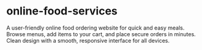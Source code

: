 # online-food-services
A user-friendly online food ordering website for quick and easy meals.
Browse menus, add items to your cart, and place secure orders in minutes.
Clean design with a smooth, responsive interface for all devices.

